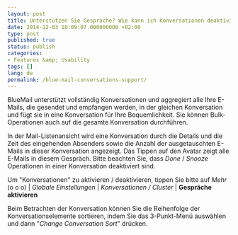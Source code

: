 ```yaml
---
layout: post
title: Unterstützen Sie Gespräche? Wie kann ich Konversationen deaktivieren / aktivieren?
date: 2014-12-03 10:09:07.000000000 +02:00
type: post
published: true
status: publish
categories:
- Features &amp; Usability
tags: []
lang: de
permalink: /blue-mail-conversations-support/
---
```


BlueMail unterstützt vollständig Konversationen und aggregiert alle Ihre E-Mails, die gesendet und empfangen werden, in der gleichen Konversation und fügt sie in eine Konversation für Ihre Bequemlichkeit. Sie können Bulk-Operationen auch auf die gesamte Konversation durchführen.

In der Mail-Listenansicht wird eine Konversation durch die Details und die Zeit des eingehenden Absenders sowie die Anzahl der ausgetauschten E-Mails in dieser Konversation angezeigt. Das Tippen auf den Avatar zeigt alle E-Mails in diesem Gespräch. Bitte beachten Sie, dass *Done* / *Snooze* Operationen in einer Konversation deaktiviert sind.

Um "Konversationen" zu aktivieren / deaktivieren, tippen Sie bitte auf *Mehr* (o o o) \| *Globale Einstellungen* \| *Konversationen / Cluster* \| **Gespräche aktivieren**

Beim Betrachten der Konversation können Sie die Reihenfolge der Konversationselemente sortieren, indem Sie das 3-Punkt-Menü auswählen und dann "*Change Conversation Sort*" drücken.
